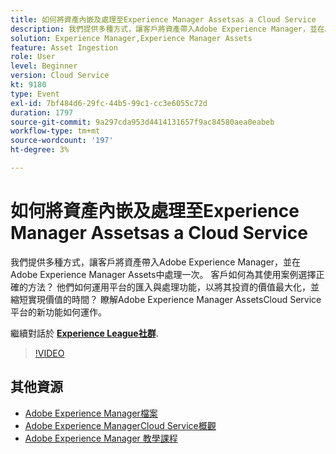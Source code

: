 ```yaml
---
title: 如何將資產內嵌及處理至Experience Manager Assetsas a Cloud Service
description: 我們提供多種方式，讓客戶將資產帶入Adobe Experience Manager，並在Adobe Experience Manager Assets中處理一次。 客戶如何為其使用案例選擇正確的方法？ 他們如何運用平台的匯入與處理功能，以將其投資的價值最大化，並縮短實現價值的時間？ 瞭解Adobe Experience Manager AssetsCloud Service平台的新功能如何運作。
solution: Experience Manager,Experience Manager Assets
feature: Asset Ingestion
role: User
level: Beginner
version: Cloud Service
kt: 9180
type: Event
exl-id: 7bf484d6-29fc-44b5-99c1-cc3e6055c72d
duration: 1797
source-git-commit: 9a297cda953d4414131657f9ac84580aea0eabeb
workflow-type: tm+mt
source-wordcount: '197'
ht-degree: 3%

---
```


# 如何將資產內嵌及處理至Experience Manager Assetsas a Cloud Service

我們提供多種方式，讓客戶將資產帶入Adobe Experience Manager，並在Adobe Experience Manager Assets中處理一次。 客戶如何為其使用案例選擇正確的方法？ 他們如何運用平台的匯入與處理功能，以將其投資的價值最大化，並縮短實現價值的時間？ 瞭解Adobe Experience Manager AssetsCloud Service平台的新功能如何運作。

繼續對話於 **[Experience League社群](https://adobe.ly/2Zq7dlg)**.

>[!VIDEO](https://video.tv.adobe.com/v/337773/?quality=12&learn=on&hidetitle=true)

## 其他資源

- [Adobe Experience Manager檔案](https://experienceleague.adobe.com/docs/experience-manager-cloud-service.html)
- [Adobe Experience ManagerCloud Service概觀](https://experienceleague.adobe.com/docs/experience-manager-cloud-service/overview/home.html)
- [Adobe Experience Manager 教學課程](https://experienceleague.adobe.com/docs/experience-manager-tutorials.html)
